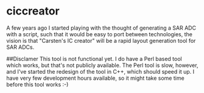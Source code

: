 # ciccreator
A few years ago I started playing with the thought of generating a SAR ADC with a script, such that it would be easy to port between technologies, the vision is that "Carsten's IC creator" will be a rapid layout generation tool for SAR ADCs. 

##Disclamer
This tool is not functional yet. I do have a Perl based tool which works, but that's not publicly available. The Perl tool is slow, however, and I've started the redesign of the tool in C++, which should speed it up. I have very few development hours available, so it might take some time before this tool works :-)

